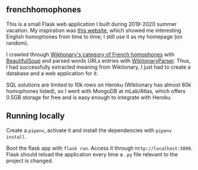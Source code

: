 ## frenchhomophones

This is a small Flask web application I built during 2019-2020 summer vacation.
My inspiration was <a href="https://www.homophone.com/">this website</a>, which showed me interesting English homophones from time to time; I still use it as my homepage (on random).

I crawled through <a href ="https://en.wiktionary.org/w/index.php?title=Category:French_terms_with_homophones">Wiktionary's category of French homophones</a> with <a href="https://pypi.org/project/beautifulsoup4/">BeautifulSoup</a> and parsed words URLs entries with <a href="https://pypi.org/project/wiktionaryparser/">WiktionaryParser</a>. Thus, I had successfully extracted meaning from Wiktionary, I just had to create a database and a web application for it.

SQL solutions are limited to 10k rows on Heroku (Wiktionary has almost 60k homophones listed), so I went with MongoDB at mLab/Atlas, which offers 0.5GB storage for free and is easy enough to integrate with Heroku.

## Running locally
Create a `pipenv`, activate it and install the dependencies with `pipenv install`.

Boot the flask app with `flask run`. Access it through `http://localhost:5000`. Flask should reload the application every time a `.py` file relevant to the project is changed.
